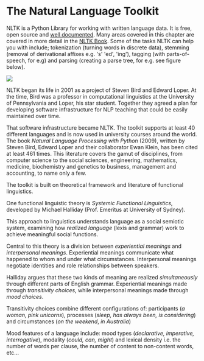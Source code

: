 # The Natural Language Toolkit
NLTK is a Python Library for working with written language data. It is free, open source and [well documented](http://www.nltk.org/). Many areas covered in this chapter are covered in more detail in the [NLTK Book](http://www.nltk.org/book/). Some of the tasks NLTK can help you with include; tokenization (turning words in discrete data), stemming (removal of derivational affixes e.g. 's' 'ed', 'ing'), tagging (with parts-of-speech, for e.g) and parsing (creating a parse tree, for e.g. see figure below).

![](tree.gif)

NLTK began its life in 2001 as a project of Steven Bird and Edward Loper. At the time, Bird was a professor in computational linguistics at the University of Pennsylvania and Loper, his star student. Together they agreed a plan for developing software infrastructure for NLP teaching that could be easily maintained over time. 

That software infrastructure became NLTK. The toolkit supports at least 40 different languages and is now used in university courses around the world. The book *Natural Language Processing with Python* (2009), written by Steven Bird, Edward Loper and their collaborator Ewan Klein, has been cited at least 461 times. This literature covers the gamut of disciplines, from computer science to the social sciences, engineering, mathematics, medicine, biochemistry and genetics to business, management and accounting, to name only a few. 

The toolkit is built on theoretical framework and literature of functional linguistics.

One functional linguistic theory is *Systemic Functional Linguistics*, developed by Michael Halliday (Prof. Emeritus at University of Sydney).

This approach to linguistics understands language as a social semiotic system, examining how *realized language* (lexis and grammar) work to achieve meaningful social functions.

Central to this theory is a division between *experiential meanings* and *interpersonal meanings*. Experiential meanings communicate what happened to whom and under what circumstances. Interpersonal meanings negotiate identities and role relationships between speakers. 

Halliday argues that these two kinds of meaning are realized *simultaneously* through different parts of English grammar. Experiential meanings made through *transitivity choices*, while interpersonal meanings made through *mood choices*.

Transitivity choices combine different configurations of: participants (*a woman, pink unicorns*), processes (*sleep, has always been, is considering*) and circumstances (*on the weekend*, *in Australia*)

Mood features of a language include: mood types (*declarative, imperative, interrogative*), modality (*could, can, might*) and lexical density i.e. the number of words per clause, the number of content to non-content words, etc...